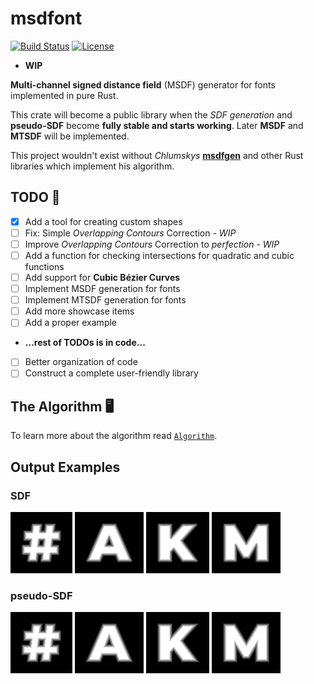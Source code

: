 # **msdfont**

[![Build Status](https://img.shields.io/github/workflow/status/Blatko1/msdfont-rs/Rust?logo=github)](https://github.com/Blatko1/msdfont-rs/actions)
[![License](https://img.shields.io/github/license/Blatko1/msdfont-rs?color=%23537aed)](https://github.com/Blatko1/msdfont-rs/blob/master/LICENSE)

* **WIP**

**Multi-channel signed distance field** (MSDF) generator for fonts implemented in pure Rust.

This crate will become a public library when the *SDF generation* and **pseudo-SDF** become **fully stable and starts working**.
Later **MSDF** and **MTSDF** will be implemented.

This project wouldn't exist without *Chlumskys* **[msdfgen](https://github.com/Chlumsky/msdfgen)** and other Rust libraries which implement his algorithm.

## TODO 📝

* [x] Add a tool for creating custom shapes
* [ ] Fix: Simple *Overlapping Contours* Correction - *WIP*
* [ ] Improve *Overlapping Contours* Correction to *perfection* - *WIP*
* [ ] Add a function for checking intersections for quadratic and cubic functions
* [ ] Add support for **Cubic Bézier Curves**
* [ ] Implement MSDF generation for fonts
* [ ] Implement MTSDF generation for fonts
* [ ] Add more showcase items
* [ ] Add a proper example
* **...rest of TODOs is in code...**
* [ ] Better organization of code
* [ ] Construct a complete user-friendly library

## The Algorithm 🖥️

To learn more about the algorithm read [`Algorithm`](./docs/algorithm.md).

## Output Examples

### SDF

![Signed Distance Field of '#' character](https://github.com/Blatko1/msdfont/blob/master/lib/examples/out/%23_char_SDF.png)
![Signed Distance Field of 'A' character](https://github.com/Blatko1/msdfont/blob/master/lib/examples/out/A_char_SDF.png)
![Signed Distance Field of 'K' character](https://github.com/Blatko1/msdfont/blob/master/lib/examples/out/K_char_SDF.png)
![Signed Distance Field of 'M' character](https://github.com/Blatko1/msdfont/blob/master/lib/examples/out/M_char_SDF.png)

### pseudo-SDF

![Pseudo Signed Distance Field of '#' character](https://github.com/Blatko1/msdfont/blob/master/lib/examples/out/%23_char_pseudo.png)
![Pseudo Signed Distance Field of 'A' character](https://github.com/Blatko1/msdfont/blob/master/lib/examples/out/A_char_pseudo.png)
![Pseudo Signed Distance Field of 'K' character](https://github.com/Blatko1/msdfont/blob/master/lib/examples/out/K_char_pseudo.png)
![Pseudo Signed Distance Field of 'M' character](https://github.com/Blatko1/msdfont/blob/master/lib/examples/out/M_char_pseudo.png)
